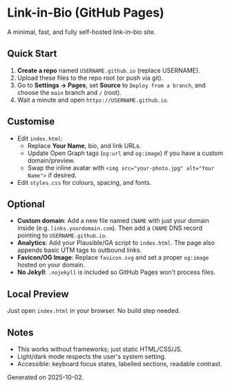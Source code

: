# Link-in-Bio (GitHub Pages)

A minimal, fast, and fully self-hosted link-in-bio site.

## Quick Start
1. **Create a repo** named `USERNAME.github.io` (replace USERNAME).
2. Upload these files to the repo root (or push via git).
3. Go to **Settings → Pages**, set **Source** to `Deploy from a branch`, and choose the `main` branch and `/` (root).
4. Wait a minute and open `https://USERNAME.github.io`.

## Customise
- Edit `index.html`:
  - Replace **Your Name**, bio, and link URLs.
  - Update Open Graph tags (`og:url` and `og:image`) if you have a custom domain/preview.
  - Swap the inline avatar with `<img src="your-photo.jpg" alt="Your Name">` if desired.
- Edit `styles.css` for colours, spacing, and fonts.

## Optional
- **Custom domain**: Add a new file named `CNAME` with just your domain inside (e.g. `links.yourdomain.com`). Then add a `CNAME` DNS record pointing to `USERNAME.github.io`.
- **Analytics**: Add your Plausible/GA script to `index.html`. The page also appends basic UTM tags to outbound links.
- **Favicon/OG Image**: Replace `favicon.svg` and set a proper `og:image` hosted on your domain.
- **No Jekyll**: `.nojekyll` is included so GitHub Pages won't process files.

## Local Preview
Just open `index.html` in your browser. No build step needed.

## Notes
- This works without frameworks; just static HTML/CSS/JS.
- Light/dark mode respects the user's system setting.
- Accessible: keyboard focus states, labelled sections, readable contrast.

Generated on 2025-10-02.

